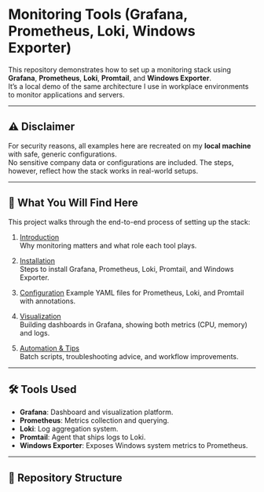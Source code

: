 # Monitoring Tools (Grafana, Prometheus, Loki, Windows Exporter)

This repository demonstrates how to set up a monitoring stack using **Grafana**, **Prometheus**, **Loki**, **Promtail**, and **Windows Exporter**.  
It’s a local demo of the same architecture I use in workplace environments to monitor applications and servers.

---

## ⚠️ Disclaimer
For security reasons, all examples here are recreated on my **local machine** with safe, generic configurations.  
No sensitive company data or configurations are included. The steps, however, reflect how the stack works in real-world setups.

---

## 📖 What You Will Find Here
This project walks through the end-to-end process of setting up the stack:

1. [Introduction](01-introduction.md)  
   Why monitoring matters and what role each tool plays.  

2. [Installation](02-installation.md)  
   Steps to install Grafana, Prometheus, Loki, Promtail, and Windows Exporter.  

3. [Configuration](03-configuration.md) 
   Example YAML files for Prometheus, Loki, and Promtail with annotations.  

4. [Visualization](04-visualization.md)  
   Building dashboards in Grafana, showing both metrics (CPU, memory) and logs.  

5. [Automation & Tips](05-automation.md)  
   Batch scripts, troubleshooting advice, and workflow improvements.  

---

## 🛠 Tools Used
- **Grafana**: Dashboard and visualization platform.  
- **Prometheus**: Metrics collection and querying.  
- **Loki**: Log aggregation system.  
- **Promtail**: Agent that ships logs to Loki.  
- **Windows Exporter**: Exposes Windows system metrics to Prometheus.  

---

## 📂 Repository Structure
